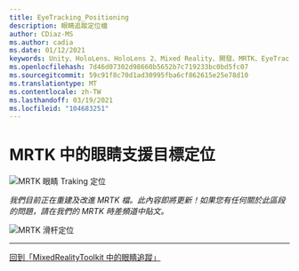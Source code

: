 ```yaml
---
title: EyeTracking_Positioning
description: 眼睛追蹤定位檔
author: CDiaz-MS
ms.author: cadia
ms.date: 01/12/2021
keywords: Unity、HoloLens、HoloLens 2、Mixed Reality、開發、MRTK、EyeTracking、
ms.openlocfilehash: 7d46d07302d98660b5652b7c719233bc0bd5fc07
ms.sourcegitcommit: 59c91f8c70d1ad30995fba6cf862615e25e78d10
ms.translationtype: MT
ms.contentlocale: zh-TW
ms.lasthandoff: 03/19/2021
ms.locfileid: "104683251"
---
```

# <a name="eye-supported-target-positioning-in-mrtk"></a>MRTK 中的眼睛支援目標定位

![MRTK 眼睛 Traking 定位](../images/eye-tracking/mrtk_et_positioning.png)

<!-- TODO: Add content -->
_我們目前正在重建及改進 MRTK 檔。此內容即將更新！如果您有任何關於此區段的問題，請在我們的 MRTK 時差頻道中貼文。_

![MRTK 滑杆定位](../images/eye-tracking/mrtk_et_positioning_slider.png)

---
[回到「MixedRealityToolkit 中的眼睛追蹤」](EyeTracking_Main.md)
